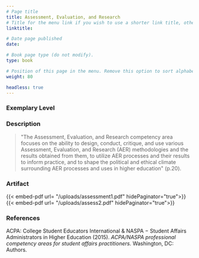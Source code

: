 ```yaml
---
# Page title
title: Assessment, Evaluation, and Research
# Title for the menu link if you wish to use a shorter link title, otherwise remove this option.
linktitle: 

# Date page published
date: 

# Book page type (do not modify).
type: book

# Position of this page in the menu. Remove this option to sort alphabetically.
weight: 80

headless: true
---
```


### Exemplary Level


### Description
>"The Assessment, Evaluation, and Research competency area focuses on the ability to design, conduct, critique, and use various Assessment, Evaluation, and Research (AER) methodologies and the results obtained from them, to utilize AER processes and their results to inform practice, and to shape the political and ethical climate surrounding AER processes and uses in higher education" (p.20).

### Artifact
{{< embed-pdf url= "/uploads/assessment1.pdf" hidePaginator="true">}}
{{< embed-pdf url= "/uploads/assess2.pdf" hidePaginator="true">}}


### References
ACPA: College Student Educators International & NASPA − Student Affairs Administrators in Higher Education (2015). *ACPA/NASPA professional competency areas for student affairs practitioners.* Washington, DC: Authors.

